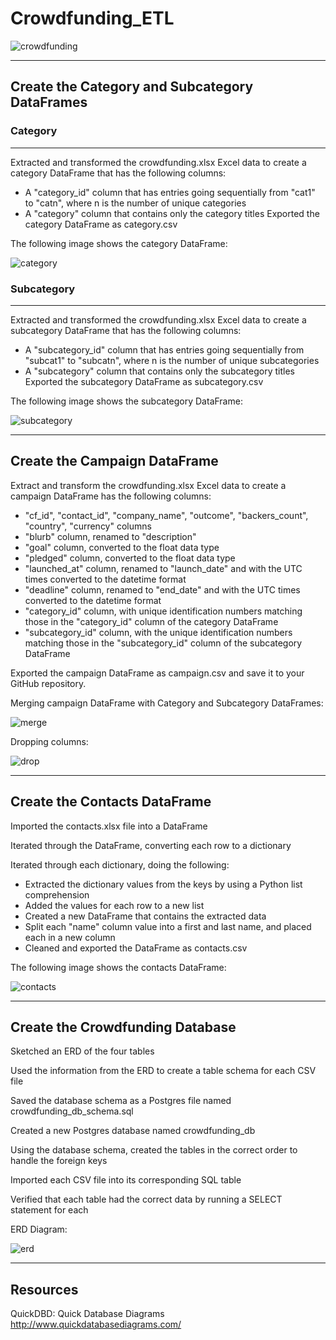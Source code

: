 # Crowdfunding_ETL

![crowdfunding](https://github.com/epsilonite/Crowdfunding_ETL/blob/main/images/crowdfunding.webp)

---

## Create the Category and Subcategory DataFrames

### Category 
---
Extracted and transformed the crowdfunding.xlsx Excel data to create a category DataFrame that has the following columns:
  - A "category_id" column that has entries going sequentially from "cat1" to "catn", where n is the number of unique categories
  - A "category" column that contains only the category titles
Exported the category DataFrame as category.csv

The following image shows the category DataFrame:

![category](https://github.com/epsilonite/Crowdfunding_ETL/blob/main/images/category.png)

### Subcategory
---
Extracted and transformed the crowdfunding.xlsx Excel data to create a subcategory DataFrame that has the following columns:
  - A "subcategory_id" column that has entries going sequentially from "subcat1" to "subcatn", where n is the number of unique subcategories
  - A "subcategory" column that contains only the subcategory titles
Exported the subcategory DataFrame as subcategory.csv

The following image shows the subcategory DataFrame:

![subcategory](https://github.com/epsilonite/Crowdfunding_ETL/blob/main/images/subcatgeory.png)

---

## Create the Campaign DataFrame

Extract and transform the crowdfunding.xlsx Excel data to create a campaign DataFrame has the following columns:

  - "cf_id", "contact_id", "company_name", "outcome", "backers_count", "country", "currency" columns
  - "blurb" column, renamed to "description"
  - "goal" column, converted to the float data type
  - "pledged" column, converted to the float data type
  - "launched_at" column, renamed to "launch_date" and with the UTC times converted to the datetime format
  - "deadline" column, renamed to "end_date" and with the UTC times converted to the datetime format
  - "category_id" column, with unique identification numbers matching those in the "category_id" column of the category DataFrame
  -  "subcategory_id" column, with the unique identification numbers matching those in the "subcategory_id" column of the subcategory DataFrame

Exported the campaign DataFrame as campaign.csv and save it to your GitHub repository.

Merging campaign DataFrame with Category and Subcategory DataFrames:

![merge](https://github.com/epsilonite/Crowdfunding_ETL/blob/main/images/campaign_merge.png)

Dropping columns:

![drop](https://github.com/epsilonite/Crowdfunding_ETL/blob/main/images/campaign_drop.png)

---

## Create the Contacts DataFrame

Imported the contacts.xlsx file into a DataFrame

Iterated through the DataFrame, converting each row to a dictionary

Iterated through each dictionary, doing the following:
  - Extracted the dictionary values from the keys by using a Python list comprehension
  - Added the values for each row to a new list
  - Created a new DataFrame that contains the extracted data
  - Split each "name" column value into a first and last name, and placed each in a new column
  - Cleaned and exported the DataFrame as contacts.csv

The following image shows the contacts DataFrame:

![contacts](https://github.com/epsilonite/Crowdfunding_ETL/blob/main/images/contacts.png)

---

## Create the Crowdfunding Database

Sketched an ERD of the four tables

Used the information from the ERD to create a table schema for each CSV file

Saved the database schema as a Postgres file named crowdfunding_db_schema.sql

Created a new Postgres database named crowdfunding_db

Using the database schema, created the tables in the correct order to handle the foreign keys

Imported each CSV file into its corresponding SQL table

Verified that each table had the correct data by running a SELECT statement for each


ERD Diagram:

![erd](https://github.com/epsilonite/Crowdfunding_ETL/blob/main/images/crowdfunding_db_ERD.png)

---

## Resources

QuickDBD: Quick Database Diagrams<br>
http://www.quickdatabasediagrams.com/
